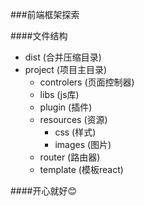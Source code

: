 ###前端框架探索

####文件结构
* dist   (合并压缩目录)<br/>
* project   (项目主目录)<br/>
    * controlers   (页面控制器)<br/>
    * libs  (js库)<br/>
    * plugin    (插件)<br/>
    * resources (资源)<br/>
        * css  (样式)<br/>
        * images   (图片)<br/>
    * router    (路由器)<br/>
    * template  (模板react)<br/>

####开心就好:blush:

